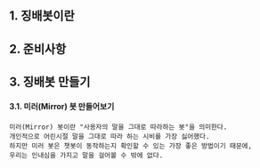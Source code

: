 ## 1. 징배봇이란

## 2. 준비사항

## 3. 징배봇 만들기

#### 3.1. 미러(Mirror) 봇 만들어보기
```
미러(Mirror) 봇이란 "사용자의 말을 그대로 따라하는 봇"을 의미한다.
개인적으로 어린시절 말을 그대로 따라 하는 시비를 가장 싫어했다.
하지만 미러 봇은 챗봇이 동작하는지 확인할 수 있는 가장 좋은 방법이기 때문에,
우리는 인내심을 가지고 말을 걸어볼 수 밖에 없다.
```
